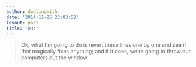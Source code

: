 ```yaml
---
author: dealingwith
date: '2014-11-25 23:03:52'
layout: post
title: 'OH:'
---
```


> Ok, what I'm going to do is revert these lines one by one and see if that magically fixes anything; and if it does, we're going to throw our computers out the window.
